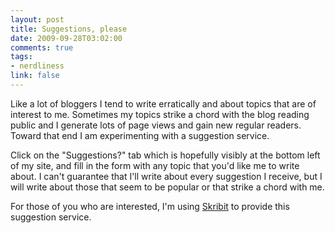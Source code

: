```yaml
--- 
layout: post
title: Suggestions, please
date: 2009-09-28T03:02:00
comments: true
tags:
- nerdliness
link: false
---
```

Like a lot of bloggers I tend to write erratically and about topics that are of interest to me. Sometimes my topics strike a chord with the blog reading public and I generate lots of page views and gain new regular readers. Toward that end I am experimenting with a suggestion service.

Click on the "Suggestions?" tab which is hopefully visibly at the bottom left of my site, and fill in the form with any topic that you'd like me to write about. I can't guarantee that I'll write about every suggestion I receive, but I will write about those that seem to be popular or that strike a chord with me.

For those of you who are interested, I'm using <a title="Skribit" href="http://skribit.com/">Skribit</a> to provide this suggestion service.
